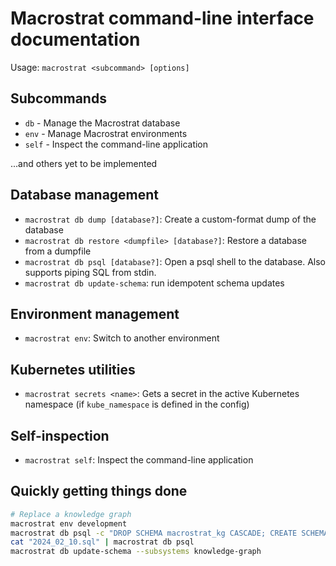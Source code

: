 # Macrostrat command-line interface documentation

Usage: `macrostrat <subcommand> [options]`

## Subcommands

- `db` - Manage the Macrostrat database
- `env` - Manage Macrostrat environments
- `self` - Inspect the command-line application

...and others yet to be implemented

## Database management

- `macrostrat db dump [database?]`: Create a custom-format dump of the database
- `macrostrat db restore <dumpfile> [database?]`: Restore a database from a
  dumpfile
- `macrostrat db psql [database?]`: Open a psql shell to the database. Also
  supports piping SQL from stdin.
- `macrostrat db update-schema`: run idempotent schema updates

## Environment management

- `macrostrat env`: Switch to another environment

## Kubernetes utilities

- `macrostrat secrets <name>`: Gets a secret in the active Kubernetes namespace
  (if `kube_namespace` is defined in the config)

## Self-inspection

- `macrostrat self`: Inspect the command-line application

## Quickly getting things done

```bash
# Replace a knowledge graph
macrostrat env development
macrostrat db psql -c "DROP SCHEMA macrostrat_kg CASCADE; CREATE SCHEMA macrostrat_kg;"
cat "2024_02_10.sql" | macrostrat db psql
macrostrat db update-schema --subsystems knowledge-graph
```
